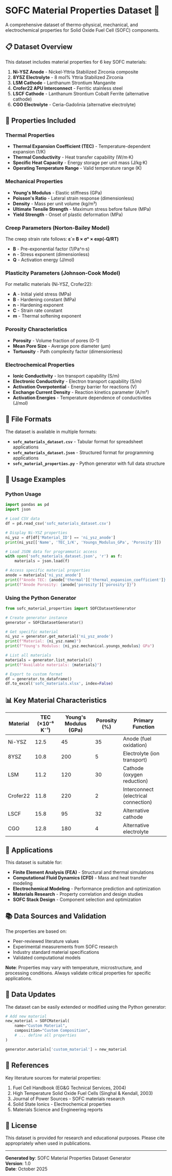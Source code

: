 # SOFC Material Properties Dataset 🔩

A comprehensive dataset of thermo-physical, mechanical, and electrochemical properties for Solid Oxide Fuel Cell (SOFC) components.

## 📋 Dataset Overview

This dataset includes material properties for 6 key SOFC materials:

1. **Ni-YSZ Anode** - Nickel-Yttria Stabilized Zirconia composite
2. **8YSZ Electrolyte** - 8 mol% Yttria Stabilized Zirconia
3. **LSM Cathode** - Lanthanum Strontium Manganite
4. **Crofer22 APU Interconnect** - Ferritic stainless steel
5. **LSCF Cathode** - Lanthanum Strontium Cobalt Ferrite (alternative cathode)
6. **CGO Electrolyte** - Ceria-Gadolinia (alternative electrolyte)

## 🔬 Properties Included

### Thermal Properties
- **Thermal Expansion Coefficient (TEC)** - Temperature-dependent expansion (1/K)
- **Thermal Conductivity** - Heat transfer capability (W/m·K)
- **Specific Heat Capacity** - Energy storage per unit mass (J/kg·K)
- **Operating Temperature Range** - Valid temperature range (K)

### Mechanical Properties
- **Young's Modulus** - Elastic stiffness (GPa)
- **Poisson's Ratio** - Lateral strain response (dimensionless)
- **Density** - Mass per unit volume (kg/m³)
- **Ultimate Tensile Strength** - Maximum stress before failure (MPa)
- **Yield Strength** - Onset of plastic deformation (MPa)

### Creep Parameters (Norton-Bailey Model)
The creep strain rate follows: **ε̇ = B × σⁿ × exp(-Q/RT)**

- **B** - Pre-exponential factor (1/Pa^n·s)
- **n** - Stress exponent (dimensionless)
- **Q** - Activation energy (J/mol)

### Plasticity Parameters (Johnson-Cook Model)
For metallic materials (Ni-YSZ, Crofer22):

- **A** - Initial yield stress (MPa)
- **B** - Hardening constant (MPa)
- **n** - Hardening exponent
- **C** - Strain rate constant
- **m** - Thermal softening exponent

### Porosity Characteristics
- **Porosity** - Volume fraction of pores (0-1)
- **Mean Pore Size** - Average pore diameter (μm)
- **Tortuosity** - Path complexity factor (dimensionless)

### Electrochemical Properties
- **Ionic Conductivity** - Ion transport capability (S/m)
- **Electronic Conductivity** - Electron transport capability (S/m)
- **Activation Overpotential** - Energy barrier for reactions (V)
- **Exchange Current Density** - Reaction kinetics parameter (A/m²)
- **Activation Energies** - Temperature dependence of conductivities (J/mol)

## 📁 File Formats

The dataset is available in multiple formats:

- **`sofc_materials_dataset.csv`** - Tabular format for spreadsheet applications
- **`sofc_materials_dataset.json`** - Structured format for programming applications
- **`sofc_material_properties.py`** - Python generator with full data structure

## 🚀 Usage Examples

### Python Usage

```python
import pandas as pd
import json

# Load CSV data
df = pd.read_csv('sofc_materials_dataset.csv')

# Display Ni-YSZ properties
ni_ysz = df[df['Material_ID'] == 'ni_ysz_anode']
print(ni_ysz[['Name', 'TEC_1/K', 'Youngs_Modulus_GPa', 'Porosity']])

# Load JSON data for programmatic access
with open('sofc_materials_dataset.json', 'r') as f:
    materials = json.load(f)

# Access specific material properties
anode = materials['ni_ysz_anode']
print(f"Anode TEC: {anode['thermal']['thermal_expansion_coefficient']} 1/K")
print(f"Anode Porosity: {anode['porosity']['porosity']}")
```

### Using the Python Generator

```python
from sofc_material_properties import SOFCDatasetGenerator

# Create generator instance
generator = SOFCDatasetGenerator()

# Get specific material
ni_ysz = generator.get_material('ni_ysz_anode')
print(f"Material: {ni_ysz.name}")
print(f"Young's Modulus: {ni_ysz.mechanical.youngs_modulus} GPa")

# List all materials
materials = generator.list_materials()
print(f"Available materials: {materials}")

# Export to custom format
df = generator.to_dataframe()
df.to_excel('sofc_materials.xlsx', index=False)
```

## 📊 Key Material Characteristics

| Material | TEC (×10⁻⁶ K⁻¹) | Young's Modulus (GPa) | Porosity (%) | Primary Function |
|----------|------------------|----------------------|--------------|------------------|
| Ni-YSZ | 12.5 | 45 | 35 | Anode (fuel oxidation) |
| 8YSZ | 10.8 | 200 | 5 | Electrolyte (ion transport) |
| LSM | 11.2 | 120 | 30 | Cathode (oxygen reduction) |
| Crofer22 | 11.8 | 220 | 2 | Interconnect (electrical connection) |
| LSCF | 15.8 | 95 | 32 | Alternative cathode |
| CGO | 12.8 | 180 | 4 | Alternative electrolyte |

## 🔧 Applications

This dataset is suitable for:

- **Finite Element Analysis (FEA)** - Structural and thermal simulations
- **Computational Fluid Dynamics (CFD)** - Mass and heat transfer modeling
- **Electrochemical Modeling** - Performance prediction and optimization
- **Materials Research** - Property correlation and design studies
- **SOFC Stack Design** - Component selection and optimization

## 📚 Data Sources and Validation

The properties are based on:
- Peer-reviewed literature values
- Experimental measurements from SOFC research
- Industry standard material specifications
- Validated computational models

**Note**: Properties may vary with temperature, microstructure, and processing conditions. Always validate critical properties for specific applications.

## 🔄 Data Updates

The dataset can be easily extended or modified using the Python generator:

```python
# Add new material
new_material = SOFCMaterial(
    name="Custom Material",
    composition="Custom Composition",
    # ... define all properties
)

generator.materials['custom_material'] = new_material
```

## 📖 References

Key literature sources for material properties:
1. Fuel Cell Handbook (EG&G Technical Services, 2004)
2. High Temperature Solid Oxide Fuel Cells (Singhal & Kendall, 2003)
3. Journal of Power Sources - SOFC materials research
4. Solid State Ionics - Electrochemical properties
5. Materials Science and Engineering reports

## 📄 License

This dataset is provided for research and educational purposes. Please cite appropriately when used in publications.

---

**Generated by**: SOFC Material Properties Dataset Generator  
**Version**: 1.0  
**Date**: October 2025